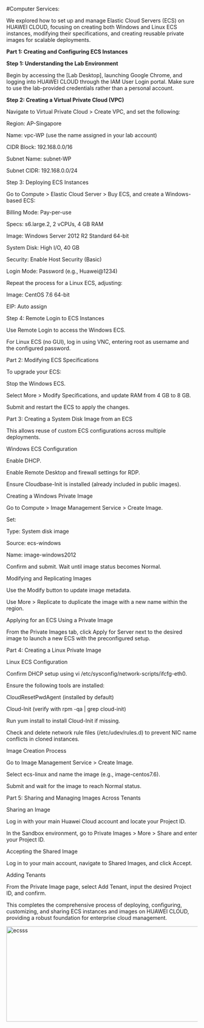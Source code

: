 #Computer Services:

We explored how to set up and manage Elastic Cloud Servers (ECS) on HUAWEI CLOUD, focusing on creating both Windows and Linux ECS instances, modifying their specifications, and creating reusable private images for scalable deployments.

**Part 1: Creating and Configuring ECS Instances**

**Step 1: Understanding the Lab Environment**

Begin by accessing the [Lab Desktop], launching Google Chrome, and logging into HUAWEI CLOUD through the IAM User Login portal. Make sure to use the lab-provided credentials rather than a personal account.

**Step 2: Creating a Virtual Private Cloud (VPC)**

Navigate to Virtual Private Cloud > Create VPC, and set the following:

Region: AP-Singapore

Name: vpc-WP (use the name assigned in your lab account)

CIDR Block: 192.168.0.0/16

Subnet Name: subnet-WP

Subnet CIDR: 192.168.0.0/24

Step 3: Deploying ECS Instances

Go to Compute > Elastic Cloud Server > Buy ECS, and create a Windows-based ECS:

Billing Mode: Pay-per-use

Specs: s6.large.2, 2 vCPUs, 4 GB RAM

Image: Windows Server 2012 R2 Standard 64-bit

System Disk: High I/O, 40 GB

Security: Enable Host Security (Basic)

Login Mode: Password (e.g., Huawei@1234)

Repeat the process for a Linux ECS, adjusting:

Image: CentOS 7.6 64-bit

EIP: Auto assign

Step 4: Remote Login to ECS Instances

Use Remote Login to access the Windows ECS.

For Linux ECS (no GUI), log in using VNC, entering root as username and the configured password.

Part 2: Modifying ECS Specifications

To upgrade your ECS:

Stop the Windows ECS.

Select More > Modify Specifications, and update RAM from 4 GB to 8 GB.

Submit and restart the ECS to apply the changes.

Part 3: Creating a System Disk Image from an ECS

This allows reuse of custom ECS configurations across multiple deployments.

Windows ECS Configuration

Enable DHCP.

Enable Remote Desktop and firewall settings for RDP.

Ensure Cloudbase-Init is installed (already included in public images).

Creating a Windows Private Image

Go to Compute > Image Management Service > Create Image.

Set:

Type: System disk image

Source: ecs-windows

Name: image-windows2012

Confirm and submit. Wait until image status becomes Normal.

Modifying and Replicating Images

Use the Modify button to update image metadata.

Use More > Replicate to duplicate the image with a new name within the region.

Applying for an ECS Using a Private Image

From the Private Images tab, click Apply for Server next to the desired image to launch a new ECS with the preconfigured setup.

Part 4: Creating a Linux Private Image

Linux ECS Configuration

Confirm DHCP setup using vi /etc/sysconfig/network-scripts/ifcfg-eth0.

Ensure the following tools are installed:

CloudResetPwdAgent (installed by default)

Cloud-Init (verify with rpm -qa | grep cloud-init)

Run yum install to install Cloud-Init if missing.

Check and delete network rule files (/etc/udev/rules.d) to prevent NIC name conflicts in cloned instances.

Image Creation Process

Go to Image Management Service > Create Image.

Select ecs-linux and name the image (e.g., image-centos7.6).

Submit and wait for the image to reach Normal status.

Part 5: Sharing and Managing Images Across Tenants

Sharing an Image

Log in with your main Huawei Cloud account and locate your Project ID.

In the Sandbox environment, go to Private Images > More > Share and enter your Project ID.

Accepting the Shared Image

Log in to your main account, navigate to Shared Images, and click Accept.

Adding Tenants

From the Private Image page, select Add Tenant, input the desired Project ID, and confirm.

This completes the comprehensive process of deploying, configuring, customizing, and sharing ECS instances and images on HUAWEI CLOUD, providing a robust foundation for enterprise cloud management.

<img width="667" height="251" alt="ecsss" src="https://github.com/user-attachments/assets/3aef8498-f91c-4412-883a-f8064efd06ec" />

